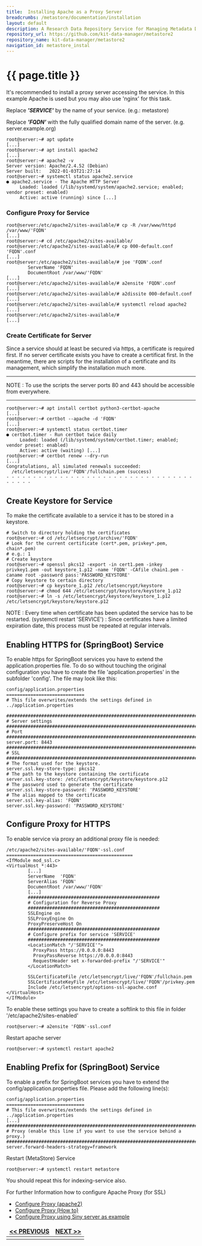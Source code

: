```yaml
---
title:  Installing Apache as a Proxy Server
breadcrumbs: /metastore/documentation/installation
layout: default
description: A Research Data Repository Service for Managing Metadata Documents based on JSON or XML.
repository_url: https://github.com/kit-data-manager/metastore2
repository_name: kit-data-manager/metastore2
navigation_id: metastore_instal
---
```


# {{ page.title }} 
It's recommended to install a proxy server accessing the service.
In this example Apache is used but you may also use 'nginx' for this task.

Replace ***'SERVICE'*** by the name of your service. (e.g.: metastore)

Replace ***'FQDN'*** with the fully qualified domain name of the server. (e.g. server.example.org)
```
root@server:~# apt update
[...]
root@server:~# apt install apache2
[...]
root@server:~# apache2 -v
Server version: Apache/2.4.52 (Debian)
Server built:   2022-01-03T21:27:14
root@server:~# systemctl status apache2.service
● apache2.service - The Apache HTTP Server
     Loaded: loaded (/lib/systemd/system/apache2.service; enabled; vendor preset: enabled)
     Active: active (running) since [...]
```

### Configure Proxy for Service
```
root@server:/etc/apache2/sites-available/# cp -R /var/www/httpd /var/www/'FQDN'
[...]
root@server:~# cd /etc/apache2/sites-available/
root@server:/etc/apache2/sites-available/# cp 000-default.conf  'FQDN'.conf
[...]
root@server:/etc/apache2/sites-available/# joe 'FQDN'.conf
        ServerName 'FQDN'
        DocumentRoot /var/www/'FQDN'
[...]
root@server:/etc/apache2/sites-available/# a2ensite 'FQDN'.conf
[...]
root@server:/etc/apache2/sites-available/# a2dissite 000-default.conf
[...]
root@server:/etc/apache2/sites-available/# systemctl reload apache2
[...]
root@server:/etc/apache2/sites-available/# 
[...]
```
### Create Certificate for Server
Since a service should at least be secured via https, a certificate is required first.
If no server certificate exists you have to create a certificat first.
In the meantime, there are scripts for the installation of a certificate and its management, 
which simplify the installation much more.

--- 
NOTE
: To use the scripts the server ports 80 and 443 should be accessible from everywhere.

--- 
```
root@server:~# apt install certbot python3-certbot-apache
[...]
root@server:~# certbot --apache -d 'FQDN'
[...]
root@server:~# systemctl status certbot.timer
● certbot.timer - Run certbot twice daily
     Loaded: loaded (/lib/systemd/system/certbot.timer; enabled; vendor preset: enabled)
     Active: active (waiting) [...]
root@server:~# certbot renew --dry-run
[...]
Congratulations, all simulated renewals succeeded: 
  /etc/letsencrypt/live/'FQDN'/fullchain.pem (success)
- - - - - - - - - - - - - - - - - - - - - - - - - - - - - - - - - - - - - - - -
```
## Create Keystore for Service
To make the certificate available to a service it has to be stored in a keystore.
```
# Switch to directory holding the certificates
root@server:~# cd /etc/letsencrypt/archive/'FQDN'
# Look for the current certificate (cert*.pem, privkey*.pem, chain*.pem)
# e.g.: 1
# Create keystore
root@server:~# openssl pkcs12 -export -in cert1.pem -inkey privkey1.pem -out keystore_1.p12 -name 'FQDN' -CAfile chain1.pem -caname root -password pass:'PASSWORD_KEYSTORE'
# Copy keystore to certain directory
root@server:~# cp keystore_1.p12 /etc/letsencrypt/keystore
root@server:~# chmod 644 /etc/letsencrypt/keystore/keystore_1.p12
root@server:~# ln -s /etc/letsencrypt/keystore/keystore_1.p12 /etc/letsencrypt/keystore/keystore.p12
```
NOTE
: Every time when certificate has been updated the service has to be restarted. (systemctl restart 'SERVICE')
: Since certificates have a limited expiration date, this process must be repeated at regular intervals.

## Enabling HTTPS for (SpringBoot) Service
To enable https for SpringBoot services you have to extend the application.properties file.
To do so without touching the original configuration you have to create the file 'application.properties'
in the subfolder 'config'. The file may look like this:
```
config/application.properties
=============================
# This file overwrites/extends the settings defined in ../application.properties

###############################################################################
# Server settings
###############################################################################
# Port
###############################################################################
server.port: 8443
###############################################################################
# SSL
###############################################################################
# The format used for the keystore.
server.ssl.key-store-type: pkcs12
# The path to the keystore containing the certificate
server.ssl.key-store: /etc/letsencrypt/keystore/keystore.p12
# The password used to generate the certificate
server.ssl.key-store-password: 'PASSWORD_KEYSTORE'
# The alias mapped to the certificate
server.ssl.key-alias: 'FQDN'
server.ssl.key-password: 'PASSWORD_KEYSTORE'
```

## Configure Proxy for HTTPS
To enable service via proxy an additional proxy file is needed:
```
/etc/apache2/sites-available/'FQDN'-ssl.conf
===============================================
<IfModule mod_ssl.c>
<VirtualHost *:443>
        [...]
        ServerName  'FQDN'
        ServerAlias 'FQDN'
        DocumentRoot /var/www/'FQDN'
        [...]
        #################################################
        # Configuration for Reverse Proxy
        #################################################
        SSLEngine on
        SSLProxyEngine On
        ProxyPreserveHost On
        #################################################
        # Configure prefix for service 'SERVICE'
        #################################################
        <LocationMatch "/'SERVICE'">
          ProxyPass https://0.0.0.0:8443
          ProxyPassReverse https://0.0.0.0:8443
          RequestHeader set x-forwarded-prefix "/'SERVICE'"
        </LocationMatch>

        SSLCertificateFile /etc/letsencrypt/live/'FQDN'/fullchain.pem
        SSLCertificateKeyFile /etc/letsencrypt/live/'FQDN'/privkey.pem
        Include /etc/letsencrypt/options-ssl-apache.conf
</VirtualHost>
</IfModule>
```
To enable these settings you have to create a softlink to this file in
folder '/etc/apache2/sites-enabled'
```
root@server:~# a2ensite 'FQDN'-ssl.conf
```
Restart apache server
```
root@server:~# systemctl restart apache2
```
## Enabling Prefix for (SpringBoot) Service
To enable a prefix for SpringBoot services you have to extend the config/application.properties file.
Please add the following line(s):
```
config/application.properties
=============================
# This file overwrites/extends the settings defined in ../application.properties
[...]
###############################################################################
# Proxy (enable this line if you want to use the service behind a proxy.)
###############################################################################
server.forward-headers-strategy=framework
```
Restart (MetaStore) Service
```
root@server:~# systemctl restart metastore
```
You should repeat this for indexing-service also. 

For further Information how to configure Apache Proxy (for SSL)
- [Configure Proxy (apache2)](https://httpd.apache.org/docs/2.4/howto/reverse_proxy.html)
- [Configure Proxy (How to)](https://www.middlewareinventory.com/blog/apache-reverse-proxy-what-how-to-configure-setup-reverse-proxy/)
- [Configure Proxy using Siny server as example](https://www.r-bloggers.com/2015/12/shiny-https-securing-shiny-open-source-with-ssl/)




<style>
td, th {
   border: none!important;
}
</style>
| [<< PREVIOUS](setup-systemd.html) |[NEXT >>](setup-frontend.html)|
|:----|----:|
| | |
